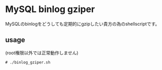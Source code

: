 # MySQL binlog gziper

MySQLのbinlogをどうしても定期的にgzipしたい貴方の為のshellscriptです。

## usage

(root権限以外では正常動作しません)

```
# ./binlog_gziper.sh
```

